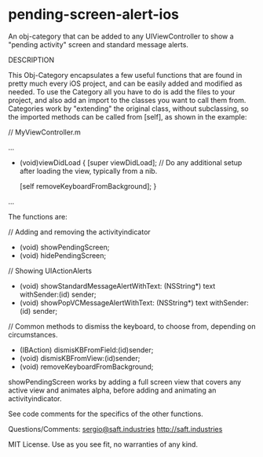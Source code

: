 # pending-screen-alert-ios
An obj-category that can be added to any UIViewController to show a "pending activity" screen and standard message alerts.

DESCRIPTION

This Obj-Category encapsulates a few useful functions that are found in pretty much every iOS project, and can be easily added and modified as needed. To use the Category all you have to do is add the files to your project, and also add an import to the classes you want to call them from. Categories work by "extending" the original class, without subclassing, so the imported methods can be called from [self], as shown in the example:

// MyViewController.m

...

- (void)viewDidLoad 
{
    [super viewDidLoad];
    // Do any additional setup after loading the view, typically from a nib.
    
    [self removeKeyboardFromBackground];
}

...

The functions are:

// Adding and removing the activityindicator
- (void) showPendingScreen;
- (void) hidePendingScreen;

// Showing UIActionAlerts
- (void) showStandardMessageAlertWithText: (NSString*) text withSender:(id) sender;
- (void) showPopVCMessageAlertWithText: (NSString*) text withSender:(id) sender;

// Common methods to dismiss the keyboard, to choose from, depending on circumstances.
- (IBAction) dismisKBFromField:(id)sender;
- (void) dismisKBFromView:(id)sender;
- (void) removeKeyboardFromBackground;

showPendingScreen works by adding a full screen view that covers any active view and animates alpha, before adding and animating an activityindicator. 

See code comments for the specifics of the other functions.

Questions/Comments: sergio@saft.industries
http://saft.industries

MIT License. Use as you see fit, no warranties of any kind.

